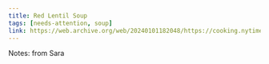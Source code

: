 ```yaml
---
title: Red Lentil Soup
tags: [needs-attention, soup]
link: https://web.archive.org/web/20240101182048/https://cooking.nytimes.com/recipes/1016062-red-lentil-soup
---
```

Notes: from Sara 

